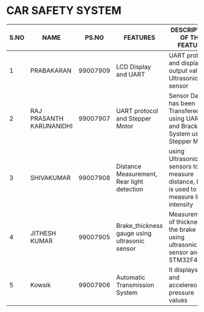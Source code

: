 # CAR SAFETY SYSTEM
S.NO|NAME|PS.NO|FEATURES|DESCRIPTION OF THE FEATURE
|-|-|-|-|-|
1|PRABAKARAN| 99007909|LCD Display and UART|UART protocol and display the output value of Ultrasonic sensor|
2|RAJ PRASANTH KARUNANIDHI| 99007907|UART protocol and Stepper Motor| Sensor Data has been Transfered using UART and Bracking System using Stepper Motor|
3|SHIVAKUMAR| 99007908| Distance Measurement, Rear light detection | using Ultrasonic sensors to measure distance, LDR is used to measure light intensity  |
4|JITHESH KUMAR| 99007905| Brake_thickness gauge using ultrasonic sensor|Measurement of thickness of the brake pads using ultrasonic sensor and STM32F407G |
5|Kowsik| 99007906|Automatic Transmission System|It displays gear and accelereometer pressure values|


